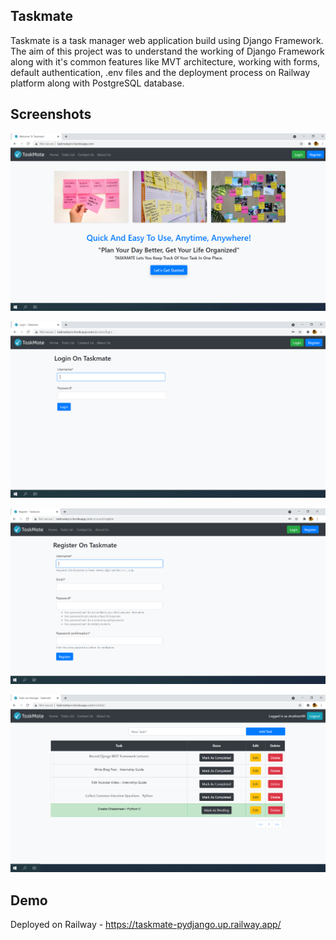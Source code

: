 ## Taskmate


Taskmate is a task manager web application build using Django Framework. The aim of this project was to understand the working of Django Framework along with it's common features like MVT architecture, working with forms, default authentication, .env files and the deployment process on Railway platform along with PostgreSQL database.

## Screenshots

![App Screenshot](https://raw.githubusercontent.com/ShubhamSarda/random-resources/main/images/screenshot-1.png)

![App Screenshot](https://raw.githubusercontent.com/ShubhamSarda/random-resources/main/images/screenshot-2.png)

![App Screenshot](https://raw.githubusercontent.com/ShubhamSarda/random-resources/main/images/screenshot-3.png)

![App Screenshot](https://raw.githubusercontent.com/ShubhamSarda/random-resources/main/images/screenshot-4.png)


## Demo

Deployed on Railway - https://taskmate-pydjango.up.railway.app/

